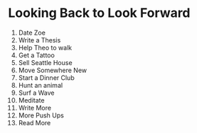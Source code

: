 # Looking Back to Look Forward


1. Date Zoe
2. Write a Thesis
3. Help Theo to walk
4. Get a Tattoo
5. Sell Seattle House
6. Move Somewhere New
7. Start a Dinner Club
8. Hunt an animal
9. Surf a Wave
10. Meditate
11. Write More
12. More Push Ups
13. Read More
